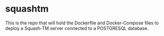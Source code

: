 # squashtm

This is the repo that will hold the Dockerfile and Docker-Compose files to deploy a Squash-TM server connected to a POSTGRESQL database.  


